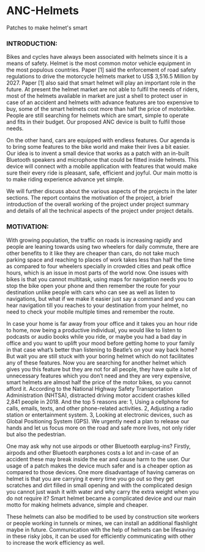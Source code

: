 # ANC-Helmets
Patches to make helmet's smart

### INTRODUCTION:

Bikes and cycles have always been associated with helmets since it is a means of safety. Helmet is the most common motor vehicle equipment in the most populous countries. Paper [1] said the enforcement of road safety regulations to drive the motorcycle helmets market to US$ 3,516.5 Million by 2027. Paper [1] also said that smart helmet will play an important role in the future. At present the helmet market are not able to fulfil the needs of riders, most of the helmets available in market are just a shell to protect user in case of an accident and helmets with advance features are too expensive to buy, some of the smart helmets cost more than half the price of motorbike. People are still searching for helmets which are smart, simple to operate and fits in their budget. Our proposed ANC device is built to fulfil those needs.

On the other hand, cars are equipped with endless features. Our agenda is to bring some features to the bike world and make their lives a bit easier. Our idea is to invent a small device  that works as a patch with an in-built Bluetooth speakers and microphone that could be fitted inside helmets. This device will connect with a mobile application with features that would make sure their every ride is pleasant, safe, efficient and joyful. Our main motto is to make riding experience advance yet simple.

We will further discuss about the various aspects of the projects in the later sections. The report contains the motivation of the project, a brief introduction of the overall working of the project under project summary and details of all the technical aspects of the project under project details.

### MOTIVATION:

With growing population, the traffic on roads is increasing rapidly and people are leaning towards using two wheelers for daily commute, there are other benefits to it like they are cheaper than cars, do not take much parking space and reaching to places of work takes less than half the time as compared to four wheelers specially in crowded cities and peak office hours, which is an issue in most parts of the world now. One issues with bikes is that you cannot multitask, using maps for navigation needs you to stop the bike open your phone and then remember the route for your destination unlike people with cars who can see as well as listen to navigations, but what if we make it easier just say a command and you can hear navigation till you reaches to your destination from your helmet, no need to check your mobile multiple times and remember the route.

In case your home is far away from your office and it takes you an hour ride to home, now being a productive individual, you would like to listen to podcasts or audio books while you ride, or maybe you had a bad day in office and you want to uplift your mood before getting home to your family in that case what’s better than listening to Beatle’s on your way back home? But wait you are still stuck with your boring helmet which do not facilitates any of these features. Now you are searching for another helmet which gives you this feature but they are not for all people, they have quite a lot of unnecessary features which you don’t need and they are very expensive, smart helmets are almost half the price of the motor bikes, so you cannot afford it. 
According to the National Highway Safety Transportation Administration (NHTSA), distracted driving motor accident crashes killed 2,841 people in 2018. And the top 5 reasons are:
1, Using a cellphone for calls, emails, texts, and other phone-related activities. 2, Adjusting a radio station or entertainment system.
3, Looking at electronic devices, such as Global Positioning System (GPS).
We urgently need a plan to release our hands and let us focus more on the road and safe more lives, not only rider but also the pedestrian.

One may ask why not use airpods or other Bluetooth earplug-ins? Firstly, airpods and other Bluetooth earphones costs a lot and in-case of an accident these may break inside the ear and cause harm to the user. Our usage of a patch makes the device much safer and is a cheaper option as compared to those devices. One more disadvantage of having cameras on helmet is that you are carrying it every time you go out so they get scratches and dirt filled in small opening and with the complicated design you cannot just wash it with water and why carry the extra weight when you do not require it? Smart helmet became a complicated device and our main motto for making helmets advance, simple and cheaper.

These helmets can also be modified to be used by construction site workers or people working in tunnels or mines, we can install an additional flashlight maybe in future. Communication with the help of helmets can be lifesaving in these risky jobs, it can be used for efficiently communicating with other to increase the work efficiency as well.

